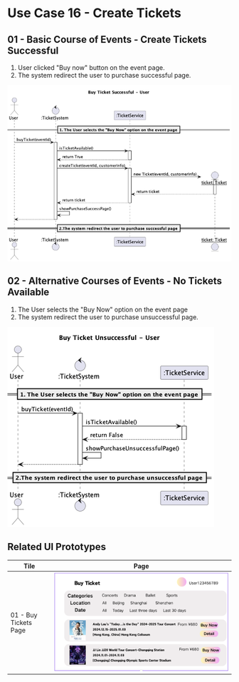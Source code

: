 # Use Case 16 - Create Tickets

## 01 - Basic Course of Events - Create Tickets Successful
1. User clicked "Buy now" button on the event page.
2. The system redirect the user to purchase successful page.

![Use Case Name - Basic Course of Events](/02-analysis/usecases/images/16-create-ticket-success.png)

## 02 - Alternative Courses of Events - No Tickets Available
1. The User selects the "Buy Now" option on the event page
2. The system redirect the user to purchase unsuccessful page.

![Use Case Name - Alternative Course of Events](/02-analysis/usecases/images/16-create-ticket-unsuccess.png)

## Related UI Prototypes
| Tile                  | Page                                                    |
|-----------------------|---------------------------------------------------------|
| 01 - Buy Tickets Page | ![Buy Tickets Page](/01-requirements/ui/12-buy-tickets.png) |